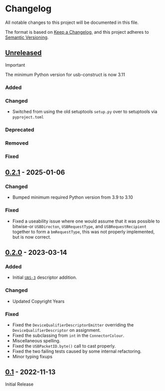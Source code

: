 <!-- markdownlint-disable MD024 -->
# Changelog

All notable changes to this project will be documented in this file.

The format is based on [Keep a Changelog](https://keepachangelog.com/en/1.0.0/),
and this project adheres to [Semantic Versioning](https://semver.org/spec/v2.0.0.html).

<!--
Unreleased template stuff

## [Unreleased]
### Added
### Changed
### Deprecated
### Removed
### Fixed
### Security
-->

## [Unreleased]

> [!IMPORTANT]
> The minimum Python version for usb-construct is now 3.11

### Added

### Changed

- Switched from using the old setuptools `setup.py` over to setuptools via `pyproject.toml`

### Deprecated

### Removed

### Fixed

## [0.2.1] - 2025-01-06

### Changed

- Bumped minimum required Python version from 3.9 to 3.10

### Fixed

- Fixed a useability issue where one would assume that it was possible to bitwise-or `USBDirecton`, `USBRequestType`, and `USBRequestRecipient` together to form a `bmRequestType`, this was not properly implemented, but is now correct.

## [0.2.0] - 2023-03-14

### Added

- Initial [`UAS-3`](https://standards.incits.org/higherlogic/ws/public/projects/2737/details) descriptor addition.

### Changed

- Updated Copyright Years

### Fixed

- Fixed the `DeviceQualifierDescriptorEmitter` overriding the `DeviceQualifierDescriptor` on assignment.
- Fixed the subclassing from `int` in the `ConnectorColour`.
- Miscellaneous spelling.
- Fixed the `USBPacketID.byte()` call to cast properly.
- Fixed the two failing tests caused by some internal refactoring.
- Minor typing fixups

## [0.1] - 2022-11-13

Initial Release

[Unreleased]: https://github.com/shrine-maiden-heavy-industries/usb-construct/compare/v0.2.1...main
[0.2.1]: https://github.com/shrine-maiden-heavy-industries/usb-construct/compare/v0.2.0...v0.2.1
[0.2.0]: https://github.com/shrine-maiden-heavy-industries/usb-construct/compare/v0.1...v0.2.0
[0.1]: https://github.com/shrine-maiden-heavy-industries/usb-construct/compare/v0.1...main
